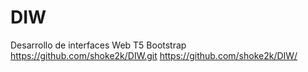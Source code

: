 # DIW
Desarrollo de interfaces Web T5 Bootstrap
https://github.com/shoke2k/DIW.git
https://github.com/shoke2k/DIW/